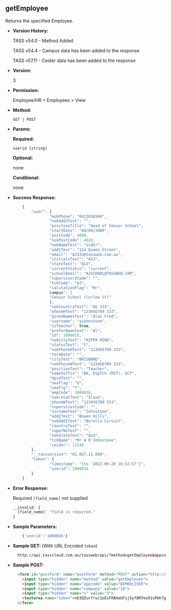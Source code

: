 **getEmployee**
----
  Returns the specified Employee.
  
  * **Version History:**

	TASS v54.0 - Method Added

	TASS v54.4 - Campus data has been added to the response

	TASS v57.11 - Ceider data has been added to the response

* **Version:**

  3

* **Permission:**

   Employee/HR > Employees > View

* **Method:**

  `GET | POST`
  
*  **Params:**

   **Required:**
 
   `userid [string]`

   **Optional:**
 
   none

   **Conditional:**

   none

* **Success Response:**
	
	```javascript
		{
			"user": {
					"mobPhone": "0412016500",
					"nokAdd2Text": "",
					"positionTitle": "Head of Senior School",
					"startDate": "04/09/2000",
					"postCode": 4000,
					"nokPostCode": 4020,
					"nokNameTest": "ssdtr",
					"add1Text": "114 Queen Street",
					"email": "AJ333@tassweb.com.au",
					"initialsText": "ASJ",
					"stateText": "QLD",
					"currentStatus": "current",
					"schoolEmail": "AJSCHOOL@TASSWEB.COM",
					"supervisor2Code": "",
					"tchCode": "AJ",
					"salutationFlag": "Mr",
					campus": [
					"Senior School (Curlew St)"
					],
					"nokCountryText": "AU 333",
					"phoneHText": "123456789 333",
					"givenNamesText": "Alan Fred",
					"username": "ajohnstone",
					"isTeacher": true,
					"preferNameText": "Al",
					"id": 1000016,
					"nokCityText": "KIPPA RING",
					"statusText": "F",
					"nokPhoneHText": "123456789 333",
					"termDate": "",
					"cityText": "BRISBANE",
					"nokPhoneWText": "123456789 333",
					"positionText": "Teacher",
					"nameSuffix": "BA, DipTch (MIT), QCT",
					"dpidText": "",
					"sexFlag": "U",
					"smsFlg": "Y",
					"empCode": 1000016,
					"nokrelatText": "Slave",
					"phoneWText": "123456789 333",
					"supervisorCode": "",
					"surnameText": "Johnstone",
					"add2Text": "Bowen Hills",
					"nokAdd1Text": "Borella Circuit",
					"countryText": "",
					"superNoText": "",
					"nokStateText": "QLD",
					"tchName": "Mr A O'Johnstone",
					"ceider": 11540
			},
			"__tassversion": "01.057.11.000",
			"token": {
					"timestamp": "{ts '2022-09-28 16:32:57'}",
					"userid": 1000016
			}
		}
	```
 
* **Error Response:**

	Required `[field_name]` not supplied
	```javascript
	__invalid: {
	  [field_name]: "field is required."
	}
	```
	
* **Sample Parameters:**

  	```javascript
		{'userid':'1000016'}
  ```

* **Sample GET:** (With URL Encoded `token`)

  ```HTML
	http://api.tasscloud.com.au/tassweb/api/?method=getEmployee&appcode=DEMOOLIVER&company=10&v=3&token=nb3QZurfruc1oEsFRAHeUFij5yf8M7mzO1vPmh7giNc%3D
  ```
  
* **Sample POST:**

  ```HTML
	<form id="postForm" name="postForm" method="POST" action="http://api.tasscloud.com.au/tassweb/api/">
	  <input type="hidden" name="method" value="getEmployee">
	  <input type="hidden" name="appcode" value="DEMOOLIVER">
	  <input type="hidden" name="company" value="10">
	  <input type="hidden" name="v" value="3">
	  <textarea name="token">nb3QZurfruc1oEsFRAHeUFij5yf8M7mzO1vPmh7giNc=</textarea>
	</form>
  ```
